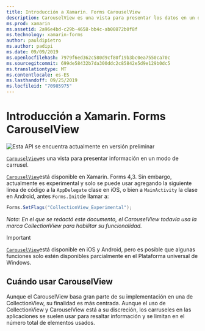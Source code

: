 ```yaml
---
title: Introducción a Xamarin. Forms CarouselView
description: CarouselView es una vista para presentar los datos en un diseño de tipo carrusel.
ms.prod: xamarin
ms.assetid: 2a96e4bd-c29b-4658-bb4c-ab00872b0f8f
ms.technology: xamarin-forms
author: pauldipietro
ms.author: padipi
ms.date: 09/09/2019
ms.openlocfilehash: 7979f6ed362c580d9cf80f19b3bc0ea7550ca70c
ms.sourcegitcommit: 699de58432b7da300ddc2c85842e5d9e129b0dc5
ms.translationtype: MT
ms.contentlocale: es-ES
ms.lasthandoff: 09/25/2019
ms.locfileid: "70985975"
---
```

# <a name="xamarinforms-carouselview-introduction"></a>Introducción a Xamarin. Forms CarouselView

![](~/media/shared/preview.png "Esta API se encuentra actualmente en versión preliminar")

[`CarouselView`](xref:Xamarin.Forms.CarouselView)es una vista para presentar información en un modo de carrusel.

[`CarouselView`](xref:Xamarin.Forms.CarouselView)está disponible en Xamarin. Forms 4,3. Sin embargo, actualmente es experimental y solo se puede usar agregando la siguiente línea de código a la `AppDelegate` clase en iOS, o bien a `MainActivity` la clase en Android, antes `Forms.Init`de llamar a:

```csharp
Forms.SetFlags("CollectionView_Experimental");
```

_Nota: En el que se redactó este documento, el CarouselView todavía usa la marca CollectionView para habilitar su funcionalidad._

> [!IMPORTANT]
> [`CarouselView`](xref:Xamarin.Forms.CarouselView)está disponible en iOS y Android, pero es posible que algunas funciones solo estén disponibles parcialmente en el Plataforma universal de Windows.

## <a name="when-to-use-carouselview"></a>Cuándo usar CarouselView

Aunque el CarouselView basa gran parte de su implementación en una de CollectionView, su finalidad es más centrada. Aunque el uso de CollectionView y CarouselView está a su discreción, los carruseles en las aplicaciones se suelen usar para resaltar información y se limitan en el número total de elementos usados.
